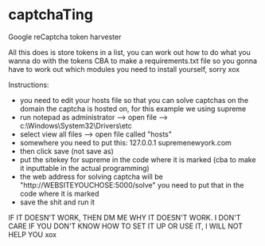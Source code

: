# captchaTing
Google reCaptcha token harvester

All this does is store tokens in a list, you can work out how to do what you wanna do with the tokens
CBA to make a requirements.txt file so you gonna have to work out which modules you need to install yourself, sorry xox

Instructions:
- you need to edit your hosts file so that you can solve captchas on the domain the captcha is hosted on, for this example we using supreme
- run notepad as administrator --> open file --> c:\Windows\System32\Drivers\etc
- select view all files --> open file called "hosts"
- somewhere you need to put this: 127.0.0.1 supremenewyork.com
- then click save (not save as)
- put the sitekey for supreme in the code where it is marked (cba to make it inputtable in the actual programming)
- the web address for solving captcha will be "http://WEBSITEYOUCHOSE:5000/solve" you need to put that in the code where it is marked
- save the shit and run it

IF IT DOESN'T WORK, THEN DM ME WHY IT DOESN'T WORK. I DON'T CARE IF YOU DON'T KNOW HOW TO SET IT UP OR USE IT, I WILL NOT HELP YOU xox
